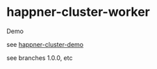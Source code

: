 # happner-cluster-worker

Demo

see [happner-cluster-demo](https://github.com/happner/happner-cluster-demo)

see branches 1.0.0, etc
